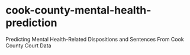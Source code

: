 # cook-county-mental-health-prediction
Predicting Mental Health-Related Dispositions and Sentences From Cook County Court Data
